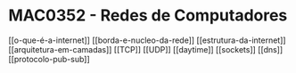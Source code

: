 # MAC0352 - Redes de Computadores

[[o-que-é-a-internet]]
[[borda-e-nucleo-da-rede]]
[[estrutura-da-internet]]
[[arquitetura-em-camadas]]
[[TCP]]
[[UDP]]
[[daytime]]
[[sockets]]
[[dns]]
[[protocolo-pub-sub]]
